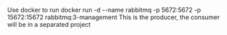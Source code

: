 Use docker to run
docker run -d --name rabbitmq -p 5672:5672 -p 15672:15672 rabbitmq:3-management
This is the producer, the consumer will be in a separated project
